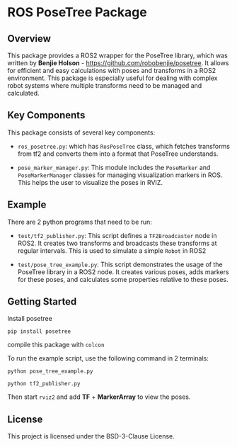 
# ROS PoseTree Package

## Overview
This package provides a ROS2 wrapper for the PoseTree library, which was written by **Benjie Holson** - https://github.com/robobenjie/posetree. It allows for efficient and easy calculations with poses and transforms in a ROS2 environment. This package is especially useful for dealing with complex robot systems where multiple transforms need to be managed and calculated.

## Key Components
This package consists of several key components:

- `ros_posetree.py`: which has `RosPoseTree` class, which fetches transforms from tf2 and converts them into a format that PoseTree understands.

- `pose_marker_manager.py`: This module includes the `PoseMarker` and `PoseMarkerManager` classes for managing visualization markers in ROS. This helps the user to visualize the poses in RVIZ.

## Example

There are 2 python programs that need to be run:

- `test/tf2_publisher.py`: This script defines a `TF2Broadcaster` node in ROS2. It creates two transforms and broadcasts these transforms at regular intervals. This is used to simulate a simple `Robot` in ROS2

- `test/pose_tree_example.py`: This script demonstrates the usage of the PoseTree library in a ROS2 node. It creates various poses, adds markers for these poses, and calculates some properties relative to these poses.

## Getting Started

Install posetree
```
pip install posetree
```

compile this package with `colcon`

To run the example script, use the following command in 2 terminals:
```
python pose_tree_example.py
```

```
python tf2_publisher.py
```

Then start `rviz2` and add **TF** + **MarkerArray** to view the poses.

## License
This project is licensed under the BSD-3-Clause License.
